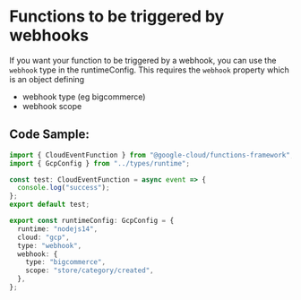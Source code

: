 # Functions to be triggered by webhooks

If you want your function to be triggered by a webhook, you can use the `webhook` type in the runtimeConfig. This requires the `webhook` property which is an object defining 
- webhook type (eg bigcommerce)
- webhook scope


## Code Sample:

```typescript
import { CloudEventFunction } from "@google-cloud/functions-framework";
import { GcpConfig } from "../types/runtime";

const test: CloudEventFunction = async event => {
  console.log("success");
};
export default test;

export const runtimeConfig: GcpConfig = {
  runtime: "nodejs14",
  cloud: "gcp",
  type: "webhook",
  webhook: {
    type: "bigcommerce",
    scope: "store/category/created",
  },
};
```